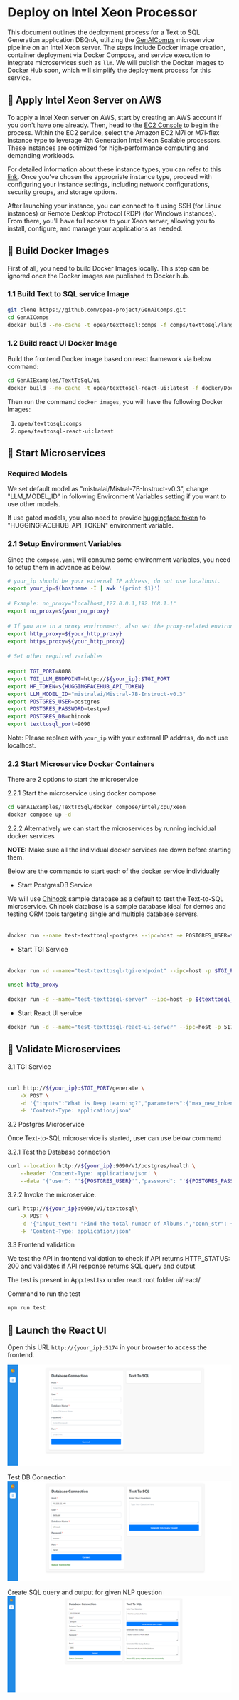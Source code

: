 # Deploy on Intel Xeon Processor

This document outlines the deployment process for a Text to SQL Generation application DBQnA, utilizing the [GenAIComps](https://github.com/opea-project/GenAIComps.git) microservice pipeline on an Intel Xeon server. The steps include Docker image creation, container deployment via Docker Compose, and service execution to integrate microservices such as `llm`. We will publish the Docker images to Docker Hub soon, which will simplify the deployment process for this service.

## 🚀 Apply Intel Xeon Server on AWS

To apply a Intel Xeon server on AWS, start by creating an AWS account if you don't have one already. Then, head to the [EC2 Console](https://console.aws.amazon.com/ec2/v2/home) to begin the process. Within the EC2 service, select the Amazon EC2 M7i or M7i-flex instance type to leverage 4th Generation Intel Xeon Scalable processors. These instances are optimized for high-performance computing and demanding workloads.

For detailed information about these instance types, you can refer to this [link](https://aws.amazon.com/ec2/instance-types/m7i/). Once you've chosen the appropriate instance type, proceed with configuring your instance settings, including network configurations, security groups, and storage options.

After launching your instance, you can connect to it using SSH (for Linux instances) or Remote Desktop Protocol (RDP) (for Windows instances). From there, you'll have full access to your Xeon server, allowing you to install, configure, and manage your applications as needed.

## 🚀 Build Docker Images

First of all, you need to build Docker Images locally. This step can be ignored once the Docker images are published to Docker hub.

### 1.1 Build Text to SQL service Image

```bash
git clone https://github.com/opea-project/GenAIComps.git
cd GenAIComps
docker build --no-cache -t opea/texttosql:comps -f comps/texttosql/langchain/Dockerfile .

```

### 1.2 Build react UI Docker Image

Build the frontend Docker image based on react framework via below command:

```bash
cd GenAIExamples/TextToSql/ui
docker build --no-cache -t opea/texttosql-react-ui:latest -f docker/Dockerfile.react .

```

Then run the command `docker images`, you will have the following Docker Images:

1. `opea/texttosql:comps`
2. `opea/texttosql-react-ui:latest`

## 🚀 Start Microservices

### Required Models

We set default model as "mistralai/Mistral-7B-Instruct-v0.3", change "LLM_MODEL_ID" in following Environment Variables setting if you want to use other models.

If use gated models, you also need to provide [huggingface token](https://huggingface.co/docs/hub/security-tokens) to "HUGGINGFACEHUB_API_TOKEN" environment variable.

### 2.1 Setup Environment Variables

Since the `compose.yaml` will consume some environment variables, you need to setup them in advance as below.

```bash
# your_ip should be your external IP address, do not use localhost.
export your_ip=$(hostname -I | awk '{print $1}')

# Example: no_proxy="localhost,127.0.0.1,192.168.1.1"
export no_proxy=${your_no_proxy}

# If you are in a proxy environment, also set the proxy-related environment variables:
export http_proxy=${your_http_proxy}
export https_proxy=${your_http_proxy}

# Set other required variables

export TGI_PORT=8008
export TGI_LLM_ENDPOINT=http://${your_ip}:$TGI_PORT
export HF_TOKEN=${HUGGINGFACEHUB_API_TOKEN}
export LLM_MODEL_ID="mistralai/Mistral-7B-Instruct-v0.3"
export POSTGRES_USER=postgres
export POSTGRES_PASSWORD=testpwd
export POSTGRES_DB=chinook
export texttosql_port=9090
```

Note: Please replace with `your_ip` with your external IP address, do not use localhost.

### 2.2 Start Microservice Docker Containers

There are 2 options to start the microservice

2.2.1 Start the microservice using docker compose

```bash
cd GenAIExamples/TextToSql/docker_compose/intel/cpu/xeon
docker compose up -d
```

2.2.2 Alternatively we can start the microservices by running individual docker services

**NOTE:** Make sure all the individual docker services are down before starting them.

Below are the commands to start each of the docker service individually

- Start PostgresDB Service

We will use [Chinook](https://github.com/lerocha/chinook-database) sample database as a default to test the Text-to-SQL microservice. Chinook database is a sample database ideal for demos and testing ORM tools targeting single and multiple database servers.

```bash

docker run --name test-texttosql-postgres --ipc=host -e POSTGRES_USER=${POSTGRES_USER} -e POSTGRES_HOST_AUTH_METHOD=trust -e POSTGRES_DB=${POSTGRES_DB} -e POSTGRES_PASSWORD=${POSTGRES_PASSWORD} -p 5442:5432 -d -v $WORKPATH/comps/texttosql/langchain/chinook.sql:/docker-entrypoint-initdb.d/chinook.sql postgres:latest
```

- Start TGI Service

```bash

docker run -d --name="test-texttosql-tgi-endpoint" --ipc=host -p $TGI_PORT:80 -v ./data:/data --shm-size 1g -e HUGGINGFACEHUB_API_TOKEN=${HUGGINGFACEHUB_API_TOKEN} -e HF_TOKEN=${HF_TOKEN} -e model=${model} ghcr.io/huggingface/text-generation-inference:2.1.0 --model-id $model
```

```bash
unset http_proxy

docker run -d --name="test-texttosql-server" --ipc=host -p ${texttosql_port}:8090 --ipc=host -e http_proxy=$http_proxy -e https_proxy=$https_proxy -e TGI_LLM_ENDPOINT=$TGI_LLM_ENDPOINT opea/texttosql:comps
```

- Start React UI service

```bash
docker run -d --name="test-texttosql-react-ui-server" --ipc=host -p 5174:80 -e no_proxy=$no_proxy -e https_proxy=$https_proxy -e http_proxy=$http_proxy opea/texttosql-react-ui:latest
```

## 🚀 Validate Microservices

3.1 TGI Service

```bash

curl http://${your_ip}:$TGI_PORT/generate \
    -X POST \
    -d '{"inputs":"What is Deep Learning?","parameters":{"max_new_tokens":17, "do_sample": true}}' \
    -H 'Content-Type: application/json'
```

3.2 Postgres Microservice

Once Text-to-SQL microservice is started, user can use below command

3.2.1 Test the Database connection

```bash
curl --location http://${your_ip}:9090/v1/postgres/health \
    --header 'Content-Type: application/json' \
    --data '{"user": "'${POSTGRES_USER}'","password": "'${POSTGRES_PASSWORD}'","host": "'${your_ip}'", "port": "5442", "database": "'${POSTGRES_DB}'"}'
```

3.2.2 Invoke the microservice.

```bash
curl http://${your_ip}:9090/v1/texttosql\
    -X POST \
    -d '{"input_text": "Find the total number of Albums.","conn_str": {"user": "'${POSTGRES_USER}'","password": "'${POSTGRES_PASSWORD}'","host": "'${your_ip}'", "port": "5442", "database": "'${POSTGRES_DB}'"}}' \
    -H 'Content-Type: application/json'
```

3.3 Frontend validation

We test the API in frontend validation to check if API returns HTTP_STATUS: 200 and validates if API response returns SQL query and output

The test is present in App.test.tsx under react root folder ui/react/

Command to run the test

```bash
npm run test
```

## 🚀 Launch the React UI

Open this URL `http://{your_ip}:5174` in your browser to access the frontend.

![project-screenshot](../../../../assets/img/textToSql_ui_init.png)

Test DB Connection
![project-screenshot](../../../../assets/img/textToSql_ui_successful_db_connection.png)

Create SQL query and output for given NLP question
![project-screenshot](../../../../assets/img/textToSql_ui_succesful_sql_output_generation.png)
